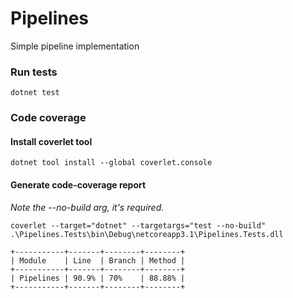 # Pipelines

Simple pipeline implementation

### Run tests

`dotnet test`

### Code coverage

#### Install coverlet tool

`dotnet tool install --global coverlet.console`

#### Generate code-coverage report

_Note the --no-build arg, it's required._

`coverlet --target="dotnet" --targetargs="test --no-build"  .\Pipelines.Tests\bin\Debug\netcoreapp3.1\Pipelines.Tests.dll`

```
+-----------+-------+--------+--------+
| Module    | Line  | Branch | Method |
+-----------+-------+--------+--------+
| Pipelines | 90.9% | 70%    | 88.88% |
+-----------+-------+--------+--------+
```

